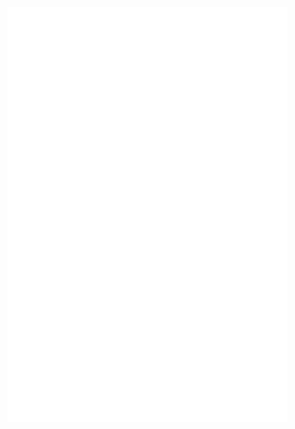 [![metrics](https://raw.githubusercontent.com/mcalec1/mcalec1/dist/github-metrics.svg)](https://github.com/McAlec1/McAlec1)
<br>
